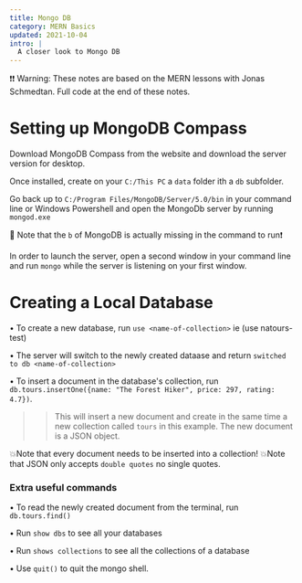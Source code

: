 ```yaml
---
title: Mongo DB
category: MERN Basics
updated: 2021-10-04
intro: |
  A closer look to Mongo DB
---
```


❗❗ Warning: These notes are based on the MERN lessons with Jonas Schmedtan. Full code at the end of these notes.

# Setting up MongoDB Compass

Download MongoDB Compass from the website and download the server version for desktop.

Once installed, create on your `C:/This PC` a `data` folder ith a `db` subfolder.

Go back up to `C:/Program Files/MongoDB/Server/5.0/bin` in your command line or Windows Powershell and open the MongoDb server by running `mongod.exe`

💢 Note that the `b` of MongoDB is actually missing in the command to run❗

In order to launch the server, open a second window in your command line and run `mongo` while the server is listening on your first window.

# Creating a Local Database

• To create a new database, run `use <name-of-collection>` ie (use natours-test)

• The server will switch to the newly created dataase and return `switched to db <name-of-collection>`

• To insert a document in the database's collection, run `db.tours.insertOne({name: "The Forest Hiker", price: 297, rating: 4.7})`.

> > This will insert a new document and create in the same time a new collection called `tours` in this example. The new document is a JSON object.

💥Note that every document needs to be inserted into a collection!
💥Note that JSON only accepts `double quotes` no single quotes.

### Extra useful commands

• To read the newly created document from the terminal, run `db.tours.find()`

• Run `show dbs` to see all your databases

• Run `shows collections` to see all the collections of a database

• Use `quit()` to quit the mongo shell.

